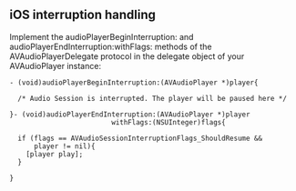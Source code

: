 ## iOS interruption handling

Implement the audioPlayerBeginInterruption: and audioPlayerEndInterruption:withFlags: methods of the AVAudioPlayerDelegate protocol in the delegate object of your AVAudioPlayer instance:

    - (void)audioPlayerBeginInterruption:(AVAudioPlayer *)player{
      
      /* Audio Session is interrupted. The player will be paused here */
      
    }- (void)audioPlayerEndInterruption:(AVAudioPlayer *)player 
                             withFlags:(NSUInteger)flags{
      
      if (flags == AVAudioSessionInterruptionFlags_ShouldResume &&
          player != nil){
        [player play];
      }
      
    }